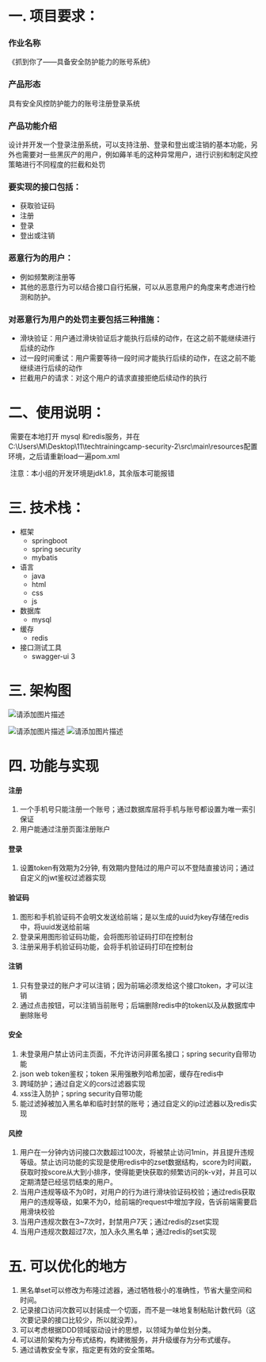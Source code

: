 



# 一. 项目要求：

### 作业名称
《抓到你了——具备安全防护能力的账号系统》

### 产品形态
具有安全风控防护能力的账号注册登录系统

### 产品功能介绍
设计并开发一个登录注册系统，可以支持注册、登录和登出或注销的基本功能，另外也需要对一些黑灰产的用户，例如薅羊毛的这种异常用户，进行识别和制定风控策略进行不同程度的拦截和处罚

### 要实现的接口包括：
- 获取验证码
- 注册
- 登录
- 登出或注销

### 恶意行为的用户：
- 例如频繁刷注册等
- 其他的恶意行为可以结合接口自行拓展，可以从恶意用户的角度来考虑进行检测和防护。

### 对恶意行为用户的处罚主要包括三种措施：
- 滑块验证：用户通过滑块验证后才能执行后续的动作，在这之前不能继续进行后续的动作
- 过一段时间重试：用户需要等待一段时间才能执行后续的动作，在这之前不能继续进行后续的动作
- 拦截用户的请求：对这个用户的请求直接拒绝后续动作的执行

# 二、使用说明：

​	需要在本地打开 mysql 和redis服务，并在C:\Users\M\Desktop\11\techtrainingcamp-security-2\src\main\resources配置环境，之后请重新load一遍pom.xml

​	注意：本小组的开发环境是jdk1.8，其余版本可能报错

# 三. 技术栈：
-  框架
	-  springboot
	- spring security
	- mybatis
- 语言
	- java
	- html
	- css
	- js 
- 数据库
	- mysql
- 缓存
	- redis
- 接口测试工具
	- swagger-ui 3 

# 三. 架构图
![请添加图片描述](https://img-blog.csdnimg.cn/5fc653ba44e4456fa08a8df3c27762da.png?x-oss-process=image/watermark,type_ZHJvaWRzYW5zZmFsbGJhY2s,shadow_50,text_Q1NETiBA5Lmd5bm95a2k57-O,size_20,color_FFFFFF,t_70,g_se,x_16)

![请添加图片描述](https://img-blog.csdnimg.cn/bb4951d161cd4cb684307e511dcd28ed.png?x-oss-process=image/watermark,type_ZHJvaWRzYW5zZmFsbGJhY2s,shadow_50,text_Q1NETiBA5Lmd5bm95a2k57-O,size_20,color_FFFFFF,t_70,g_se,x_16)
![请添加图片描述](https://img-blog.csdnimg.cn/6c6d7c2a22974889830b28b6019ff2ab.png?x-oss-process=image/watermark,type_ZHJvaWRzYW5zZmFsbGJhY2s,shadow_50,text_Q1NETiBA5Lmd5bm95a2k57-O,size_20,color_FFFFFF,t_70,g_se,x_16)


# 四. 功能与实现
#### 注册
 1. 一个手机号只能注册一个账号；通过数据库层将手机与账号都设置为唯一索引保证
 2.  用户能通过注册页面注册账户
#### 登录
1. 设置token有效期为2分钟, 有效期内登陆过的用户可以不登陆直接访问；通过自定义的jwt鉴权过滤器实现
#### 验证码
1.  图形和手机验证码不会明文发送给前端；是以生成的uuid为key存储在redis中，将uuid发送给前端
2. 登录采用图形验证码功能，会将图形验证码打印在控制台
3. 注册采用手机验证码功能，会将手机验证码打印在控制台
#### 注销
1. 只有登录过的账户才可以注销；因为前端必须发给这个接口token，才可以注销
2.  通过点击按钮，可以注销当前账号；后端删除redis中的token以及从数据库中删除账号
#### 安全
1.  未登录用户禁止访问主页面，不允许访问非匿名接口；spring security自带功能
2. json web token鉴权；token 采用强散列哈希加密，缓存在redis中
3. 跨域防护；通过自定义的cors过滤器实现
4.  xss注入防护；spring security自带功能
5.  能过滤掉被加入黑名单和临时封禁的账号；通过自定义的ip过滤器以及redis实现
#### 风控
1.  用户在一分钟内访问接口次数超过100次，将被禁止访问1min，并且提升违规等级。禁止访问功能的实现是使用redis中的zset数据结构，score为时间戳，获取时按score从大到小排序，使得能更快获取的频繁访问的k-v对，并且可以定期清楚已经惩罚结束的用户。
2. 当用户违规等级不为0时，对用户的行为进行滑块验证码校验；通过redis获取用户的违规等级，如果不为0，给前端的request中增加字段，告诉前端需要启用滑块校验
3. 当用户违规次数在3~7次时，封禁用户7天；通过redis的zset实现
4. 当用户违规次数超过7次，加入永久黑名单；通过redis的set实现

# 五. 可以优化的地方
1. 黑名单set可以修改为布隆过滤器，通过牺牲极小的准确性，节省大量空间和时间。
2. 记录接口访问次数可以封装成一个切面，而不是一味地复制粘贴计数代码（这次要记录的接口比较少，所以就没弄）。
3. 可以考虑根据DDD领域驱动设计的思想，以领域为单位划分类。
4. 可以进阶架构为分布式结构，构建微服务，并升级缓存为分布式缓存。
5. 通过请教安全专家，指定更有效的安全策略。
